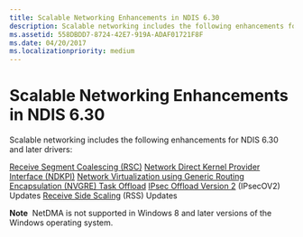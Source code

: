 ```yaml
---
title: Scalable Networking Enhancements in NDIS 6.30
description: Scalable networking includes the following enhancements for NDIS 6.30 and later drivers
ms.assetid: 558DBDD7-8724-42E7-919A-ADAF01721F8F
ms.date: 04/20/2017
ms.localizationpriority: medium
---
```


# Scalable Networking Enhancements in NDIS 6.30


Scalable networking includes the following enhancements for NDIS 6.30 and later drivers:

[Receive Segment Coalescing (RSC)](receive-segment-coalescing--rsc-.md)
[Network Direct Kernel Provider Interface (NDKPI)](./overview-of-network-direct-kernel-provider-interface--ndkpi-.md)
[Network Virtualization using Generic Routing Encapsulation (NVGRE) Task Offload](network-virtualization-using-generic-routing-encapsulation--nvgre--task-offload.md)
[IPsec Offload Version 2](./introduction-to-ipsec-offload-version-2.md) (IPsecOV2) Updates
[Receive Side Scaling](./receive-side-scaling-version-2-rssv2-.md) (RSS) Updates

**Note**  NetDMA is not supported in Windows 8 and later versions of the Windows operating system.

 

 

